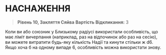 ﻿# НАСНАЖЕННЯ

> **Рівень 10, Закляття Сяйва**
> **Вартість Відкликання:** 3

Коли ви або союзник у Близькому радіусі використали особливість, що має ліміт вичерпання (наприклад, раз на відпочинок або раз на сесію), ви можете витратити будь-яку кількість Надії та кинути стільки ж d6. Якщо хоча б на одному випаде 6, особливість можна використати знову.